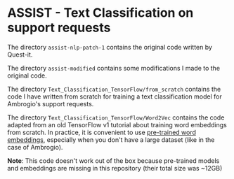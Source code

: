# ASSIST - Text Classification on support requests

The directory `assist-nlp-patch-1` contains the original code written by Quest-it.

The directory `assist-modified` contains some modifications I made to the original code.

The directory `Text_Classification_TensorFlow/from_scratch` contains the code I have written from scratch for training a text classification model for Ambrogio's support requests.

The directory `Text_Classification_TensorFlow/Word2Vec` contains the code adapted from an old TensorFlow v1 tutorial about training word embeddings from scratch. In practice, it is convenient to use [pre-trained word embeddings](http://hlt.isti.cnr.it/wordembeddings/), especially when you don't have a large dataset (like in the case of Ambrogio).

**Note**: This code doesn't work out of the box because pre-trained models and embeddings are missing in this repository (their total size was ~12GB)
